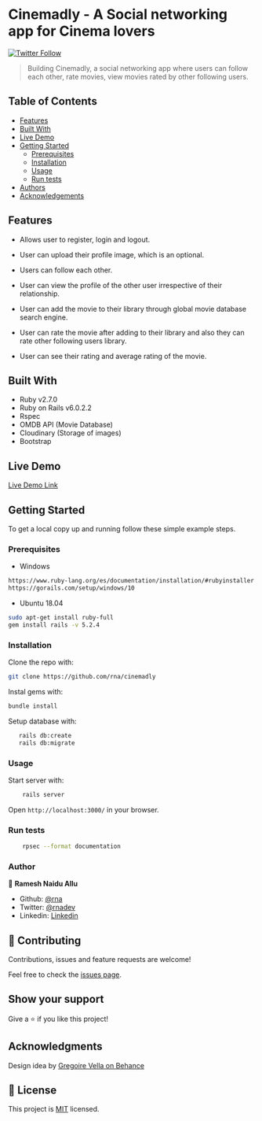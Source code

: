 # Cinemadly - A Social networking app for Cinema lovers

[![Twitter Follow](https://img.shields.io/twitter/follow/rnadev?label=Follow%20Ramesh%20on%20Twitter&style=social)](https://twitter.com/rnadev)

> Building Cinemadly, a social networking app where users can follow each other, rate movies, view movies rated by other following users.

## Table of Contents

- [Features](#features)
- [Built With](#built-with)
- [Live Demo](#live-demo)
- [Getting Started](#getting-started)
  - [Prerequisites](#prerequisites)
  - [Installation](#installation)
  - [Usage](#usage)
  - [Run tests](#run-tests)
- [Authors](#authors)
- [Acknowledgements](#acknowledgements)

## Features

- Allows user to register, login and logout.

- User can upload their profile image, which is an optional.

- Users can follow each other.

- User can view the profile of the other user irrespective of their relationship.

- User can add the movie to their library through global movie database search engine.

- User can rate the movie after adding to their library and also they can rate other following users library.

- User can see their rating and average rating of the movie.

## Built With

- Ruby v2.7.0
- Ruby on Rails v6.0.2.2
- Rspec
- OMDB API (Movie Database)
- Cloudinary (Storage of images)
- Bootstrap

## Live Demo

[Live Demo Link](https://cinemadly.herokuapp.com/)

## Getting Started

To get a local copy up and running follow these simple example steps.

### Prerequisites

- Windows

```sh
https://www.ruby-lang.org/es/documentation/installation/#rubyinstaller
https://gorails.com/setup/windows/10
```

- Ubuntu 18.04

```sh
sudo apt-get install ruby-full
gem install rails -v 5.2.4
```
<!-- ### Setup -->

### Installation

Clone the repo with:

```sh
git clone https://github.com/rna/cinemadly
```

Instal gems with:

```sh
bundle install
```

Setup database with:

```sh
   rails db:create
   rails db:migrate
```

### Usage

Start server with:

```sh
    rails server
```

Open `http://localhost:3000/` in your browser.

### Run tests

```sh
    rpsec --format documentation
```

<!-- ### Deployment -->

### Author

👤 **Ramesh Naidu Allu**

- Github: [@rna](https://github.com/rna)
- Twitter: [@rnadev](https://twitter.com/rnadev)
- Linkedin: [Linkedin](https://linkedin.com/in/rnadev)

## 🤝 Contributing

Contributions, issues and feature requests are welcome!

Feel free to check the [issues page](issues/).

## Show your support

Give a ⭐️ if you like this project!

## Acknowledgments

Design idea by [Gregoire Vella on Behance](https://www.behance.net/gregoirevella)

## 📝 License

This project is [MIT](lic.url) licensed.
